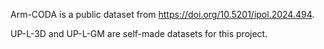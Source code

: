 Arm-CODA is a public dataset from https://doi.org/10.5201/ipol.2024.494. 

UP-L-3D and UP-L-GM are self-made datasets for this project.
